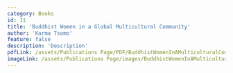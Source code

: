 ```yaml
---
category: Books
id: 11
title: 'Buddhist Women in a Global Multicultural Community'
author: 'Karma Tsomo'
feature: false
description: 'Description'
pdfLink: /assets/Publications Page/PDF/BuddhistWomenInAMulticulturalCommunity-Sakyadhita2009.pdf
imageLink: /assets/Publications Page/images/BuddhistWomenInAMulticulturalCommunity-Sakyadhita2009.jpg
---
```

